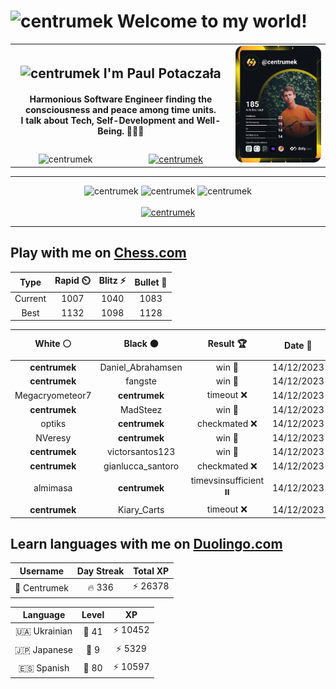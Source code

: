 <h1>
  <img
    src="https://emojis.slackmojis.com/emojis/images/1531849430/4246/blob-sunglasses.gif"
    width="30"
    alt="centrumek"
  />
  Welcome to my world!
</h1>

<table>
  <tbody>
    <tr>
      <td align="center" width="70%" colspan="2">
        <h2>
          <img
            src="https://raw.githubusercontent.com/MartinHeinz/MartinHeinz/master/wave.gif"
            width="30px"
            alt="centrumek"
          />
          I'm Paul Potaczała
        </h2>
        <h4>
          Harmonious Software Engineer finding the consciousness and peace among time units.
          <br/>
          I talk about Tech, Self-Development and Well-Being. 🌿🧘🚀
        </h4>
      </td>
      <td width="30%" rowspan="2">
        <a href="https://app.daily.dev/centrumek">
          <img
            src="./devcard.svg"
            alt="centrumek"
          />
        </a>
      </td>
    </tr>
    <tr align="center">
      <td>
        <img
          src="https://komarev.com/ghpvc/?username=centrumek&label=visitors&color=0e75b6&style=flat"
          alt="centrumek"
        >
      </td>
      <td>
        <a href="https://stackoverflow.com/users/14496012/centrumek">
          <img
            src="https://stackoverflow.com/users/flair/14496012.png?theme=dark"
            alt="centrumek"
          >
        </a>
      </td>
    </tr>
  </tbody>
</table>

---
<div align="center">
  <img 
    src="https://github-readme-stats.vercel.app/api?username=centrumek&show_icons=true&count_private=true&theme=dark&hide_border=true&hide=issues,contribs&bg_color=00000000"
    alt="centrumek"
  />
  <img
    src="https://github-readme-stats.vercel.app/api/top-langs/?username=centrumek&layout=compact&hide_border=true&theme=dark&bg_color=00000000&langs_count=6&exclude_repo=air-statistic-app"
    alt="centrumek"
  />
  <img 
    src="https://github-readme-streak-stats.herokuapp.com?user=centrumek&theme=dark&hide_border=true&background=FFFFFF00"
    alt="centrumek"
  />
  <br/>
  <br/>
  <a href="https://www.buymeacoffee.com/centrumek">
    <img
      src="https://cdn.buymeacoffee.com/buttons/v2/default-orange.png"
      height="50"
      width="210"
      alt="centrumek"
    />
  </a>
</div>

---

## Play with me on [Chess.com](https://www.chess.com/member/centrumek)

<div align="center">
<!--START_SECTION:chessStats-->
<!-- Automatically generated with https://github.com/Balastrong/chess-stats-action -->

| Type | Rapid ⏲️ | Blitz ⚡ | Bullet 🔫 |
|:---:|:---:|:---:|:---:|
| Current | 1007 | 1040 | 1083 |
| Best | 1132 | 1098 | 1128 |

| White ⚪ | Black ⚫ | Result 🏆 | Date 📅 | Position 🗺️ | Type 🕕 |
|:---:|:---:|:---:|:---:|:---:|:---:|
| **centrumek** | Daniel_Abrahamsen | win 🥇 | 14/12/2023 | <a href="http://www.ee.unb.ca/cgi-bin/tervo/fen.pl?select=r7/3k1ppp/3b4/1B1K4/1P1p2P1/2r5/8/7R b - -">Link</a> | Bullet |
| **centrumek** | fangste | win 🥇 | 14/12/2023 | <a href="http://www.ee.unb.ca/cgi-bin/tervo/fen.pl?select=8/6kp/8/6B1/7P/pK6/8/r7 b - -">Link</a> | Bullet |
| Megacryometeor7 | **centrumek** | timeout ❌ | 14/12/2023 | <a href="http://www.ee.unb.ca/cgi-bin/tervo/fen.pl?select=3r4/ppp5/4R1B1/5R2/7k/1P5P/P2n2K1/8 b - -">Link</a> | Bullet |
| **centrumek** | MadSteez | win 🥇 | 14/12/2023 | <a href="http://www.ee.unb.ca/cgi-bin/tervo/fen.pl?select=2r3k1/3R4/4p2p/1K6/6R1/4P3/8/8 b - -">Link</a> | Bullet |
| optiks | **centrumek** | checkmated ❌ | 14/12/2023 | <a href="http://www.ee.unb.ca/cgi-bin/tervo/fen.pl?select=1r2k3/8/p3Q3/4p3/8/P3q2P/1P4r1/3R1R1K b - -">Link</a> | Bullet |
| NVeresy | **centrumek** | win 🥇 | 14/12/2023 | <a href="http://www.ee.unb.ca/cgi-bin/tervo/fen.pl?select=1k5r/4qp2/1prp1n2/p1p1p2p/P1P1P1pP/1P1PQ1P1/4KPB1/R1B5 w - -">Link</a> | Bullet |
| **centrumek** | victorsantos123 | win 🥇 | 14/12/2023 | <a href="http://www.ee.unb.ca/cgi-bin/tervo/fen.pl?select=r2qk2r/pppnbpp1/4pnp1/3p4/3P1PP1/2NBP3/PPP4P/R1BQK2R b KQkq g3">Link</a> | Bullet |
| **centrumek** | gianlucca_santoro | checkmated ❌ | 14/12/2023 | <a href="http://www.ee.unb.ca/cgi-bin/tervo/fen.pl?select=r4rk1/pppb2bp/4p1p1/2Pp4/3P4/4P3/PP1N1qPP/R1BQK2R w KQ -">Link</a> | Bullet |
| almimasa | **centrumek** | timevsinsufficient ⏸️ | 14/12/2023 | <a href="http://www.ee.unb.ca/cgi-bin/tervo/fen.pl?select=8/pp6/2p5/k4n2/q2pK3/8/8/8 b - -">Link</a> | Bullet |
| **centrumek** | Kiary_Carts | timeout ❌ | 14/12/2023 | <a href="http://www.ee.unb.ca/cgi-bin/tervo/fen.pl?select=8/8/6kp/8/7q/8/8/6K1 w - -">Link</a> | Bullet |

<!--END_SECTION:chessStats-->
</div>

## Learn languages with me on [Duolingo.com](https://www.duolingo.com/profile/Centrumek)

<div align="center">
<!--START_SECTION:duolingoStats-->
<!-- Automatically generated with https://github.com/centrumek/duolingo-readme-stats-->

| Username | Day Streak | Total XP |
|:---:|:---:|:---:|
| 👤 Centrumek | 🔥 336 | ⚡ 26378 |

| Language | Level | XP |
|:---:|:---:|:---:|
| 🇺🇦 Ukrainian | 👑 41 | ⚡ 10452 |
| 🇯🇵 Japanese | 👑 9 | ⚡ 5329 |
| 🇪🇸 Spanish | 👑 80 | ⚡ 10597 |

<!--END_SECTION:duolingoStats-->
</div>
<!--
**centrumek/centrumek** is a ✨ _special_ ✨ repository because its `README.md` (this file) appears on your GitHub profile.

Here are some ideas to get you started:

- 🔭 I’m currently working on ...
- 🌱 I’m currently learning ...
- 👯 I’m looking to collaborate on ...
- 🤔 I’m looking for help with ...
- 💬 Ask me about ...
- 📫 How to reach me: ...
- 😄 Pronouns: ...
- ⚡ Fun fact: ...
-->

